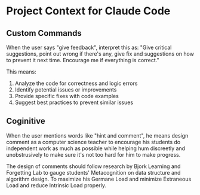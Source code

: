 # Project Context for Claude Code

## Custom Commands

When the user says "give feedback", interpret this as:
"Give critical suggestions, point out wrong if there's any, give fix and suggestions on how to prevent it next time. Encourage me if everything is correct."

This means:
1. Analyze the code for correctness and logic errors
2. Identify potential issues or improvements
3. Provide specific fixes with code examples
4. Suggest best practices to prevent similar issues

## Coginitive

When the user mentions words like "hint and comment", he means design comment as a computer science teacher to encourage his students do independent work as much as possible while helping hum discreetly and unobstrusively to make sure it's not too hard for him to make progress.

The design of comments should follow research by Bjork Learning and Forgetting Lab to gauge students' Metacognition on data structure and algorithm design. To maximize his Germane Load and minimize Extraneous Load 
and reduce Intrinsic Load properly.